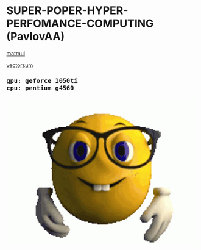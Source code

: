 <h1>SUPER-POPER-HYPER-PERFOMANCE-COMPUTING (PavlovAA)</h1>

[matmul](matmul/)

[vectorsum](vectorsum/)

<h3><pre>gpu: geforce 1050ti
cpu: pentium g4560</pre></h3>

![](https://github.com/LexeyPivloy/hpc-pavlov/blob/main/static/nerd-emoji-nerd.gif)
